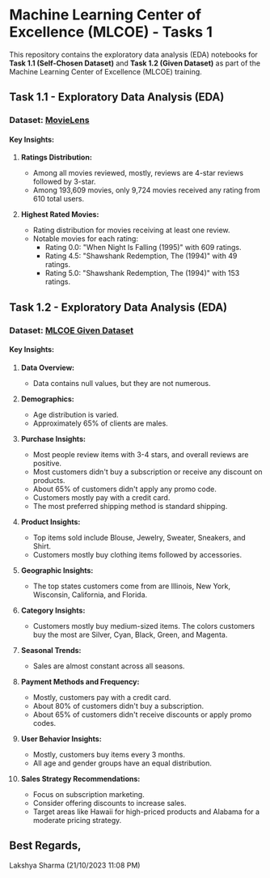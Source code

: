 # Machine Learning Center of Excellence (MLCOE) - Tasks 1

This repository contains the exploratory data analysis (EDA) notebooks for <b>Task 1.1 (Self-Chosen Dataset)</b> and <b>Task 1.2 (Given Dataset)</b> as part of the Machine Learning Center of Excellence (MLCOE) training.

## Task 1.1 - Exploratory Data Analysis (EDA)

### Dataset: [MovieLens](https://grouplens.org/datasets/movielens/)

#### Key Insights:

1. **Ratings Distribution:**
   - Among all movies reviewed, mostly, reviews are 4-star reviews followed by 3-star.
   - Among 193,609 movies, only 9,724 movies received any rating from 610 total users.

2. **Highest Rated Movies:**
   - Rating distribution for movies receiving at least one review.
   - Notable movies for each rating:
      - Rating 0.0: "When Night Is Falling (1995)" with 609 ratings.
      - Rating 4.5: "Shawshank Redemption, The (1994)" with 49 ratings.
      - Rating 5.0: "Shawshank Redemption, The (1994)" with 153 ratings.

## Task 1.2 - Exploratory Data Analysis (EDA)

### Dataset: [MLCOE Given Dataset](https://docs.google.com/spreadsheets/d/1jpOdtGqOci9WPK7pwVN0MMmw1UOjH7ZN3zNcaBfTKug/edit#gid=135879892)

#### Key Insights:

1. **Data Overview:**
   - Data contains null values, but they are not numerous.

2. **Demographics:**
   - Age distribution is varied.
   - Approximately 65% of clients are males.

3. **Purchase Insights:**
   - Most people review items with 3-4 stars, and overall reviews are positive.
   - Most customers didn't buy a subscription or receive any discount on products.
   - About 65% of customers didn't apply any promo code.
   - Customers mostly pay with a credit card.
   - The most preferred shipping method is standard shipping.

4. **Product Insights:**
   - Top items sold include Blouse, Jewelry, Sweater, Sneakers, and Shirt.
   - Customers mostly buy clothing items followed by accessories.

5. **Geographic Insights:**
   - The top states customers come from are Illinois, New York, Wisconsin, California, and Florida.

6. **Category Insights:**
   - Customers mostly buy medium-sized items.
   The colors customers buy the most are Silver, Cyan, Black, Green, and Magenta.

7. **Seasonal Trends:**
   - Sales are almost constant across all seasons.

8. **Payment Methods and Frequency:**
   - Mostly, customers pay with a credit card.
   - About 80% of customers didn't buy a subscription.
   - About 65% of customers didn't receive discounts or apply promo codes.

9. **User Behavior Insights:**
   - Mostly, customers buy items every 3 months.
   - All age and gender groups have an equal distribution.

10. **Sales Strategy Recommendations:**
    - Focus on subscription marketing.
    - Consider offering discounts to increase sales.
    - Target areas like Hawaii for high-priced products and Alabama for a moderate pricing strategy.

## Best Regards,

Lakshya Sharma
(21/10/2023 11:08 PM)
